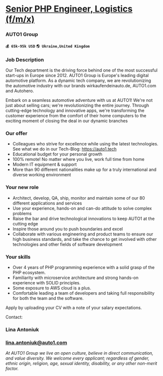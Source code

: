 # [Senior PHP Engineer, Logistics (f/m/x)](https://www.remotewlb.com/apply/senior-php-engineer-logistics-f-m-x)  
### AUTO1 Group  
#### `💰 65k-95k USD` `🌎 Ukraine,United Kingdom`  

### Job Description

Our Tech department is the driving force behind one of the most successful start-ups in Europe since 2012. AUTO1 Group is Europe's leading digital automotive platform. As a dynamic tech company, we are revolutionizing the automotive industry with our brands wirkaufendeinauto.de, AUTO1.com and Autohero.

Embark on a seamless automotive adventure with us at AUTO1! We're not just about selling cars; we're revolutionizing the entire journey. Through cutting-edge technology and innovative apps, we're transforming the customer experience from the comfort of their home computers to the exciting moment of closing the deal in our dynamic branches

### Our offer

  * Colleagues who strive for excellence while using the latest technologies. See what we do in our Tech-Blog: https://auto1.tech 
  * Educational budget for your personal growth
  * 100% remote! No matter where you live, work full time from home
  * Modern IT equipment & support
  * More than 90 different nationalities make up for a truly international and diverse working environment

### Your new role

  * Architect, develop, QA, ship, monitor and maintain some of our 80 different applications and services
  * Use your experience, hands-on and can-do attitude to solve complex problems
  * Raise the bar and drive technological innovations to keep AUTO1 at the cutting edge
  * Inspire those around you to push boundaries and excel 
  * Collaborate with various engineering and product teams to ensure our high business standards, and take the chance to get involved with other technologies and other fields of software development

### Your skills

  * Over 4 years of PHP programming experience with a solid grasp of the PHP ecosystem.
  * Familiarity with microservice architecture and strong hands-on experience with SOLID principles.
  * Some exposure to AWS cloud is a plus.
  * Comfortable leading a team of developers and taking full responsibility for both the team and the software.

Apply by uploading your CV with a note of your salary expectations.

Contact:

### Lina Antoniuk

### lina.antoniuk@auto1.com

 _At AUTO1 Group we live an open culture, believe in direct communication, and value diversity. We welcome every applicant; regardless of gender, ethnic origin, religion, age, sexual identity, disability, or any other non-merit factor._

